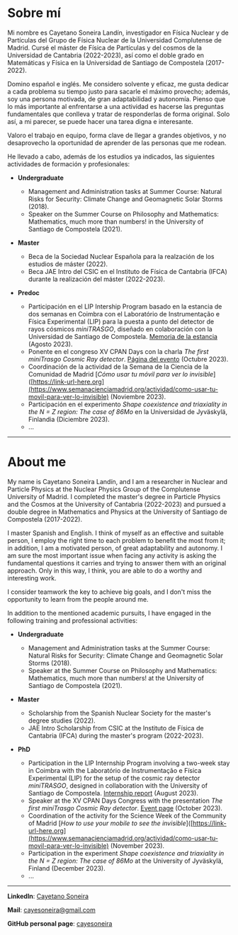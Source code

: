 # Sobre mí

Mi nombre es Cayetano Soneira Landín, investigador en Física Nuclear y de Partículas del Grupo de Física Nuclear de la Universidad Complutense de Madrid. Cursé el máster de Física de Partículas y del cosmos de la Universidad de Cantabria (2022-2023), así como el doble grado en Matemáticas y Física en la Universidad de Santiago de Compostela (2017-2022).

Domino español e inglés. Me considero solvente y eficaz, me gusta dedicar a cada problema su tiempo justo para sacarle el máximo provecho; además, soy una persona motivada, de gran adaptabilidad y autonomía. Pienso que lo más importante al enfrentarse a una actividad es hacerse las preguntas fundamentales que conlleva y tratar de responderlas de forma original. Solo así, a mi parecer, se puede hacer una tarea digna e interesante.

Valoro el trabajo en equipo, forma clave de llegar a grandes objetivos, y no desaprovecho la oportunidad de aprender de las personas que me rodean.

He llevado a cabo, además de los estudios ya indicados, las siguientes actividades de formación y profesionales:
- **Undergraduate**
  - Management and Administration tasks at Summer Course: Natural Risks for Security: Climate Change and Geomagnetic Solar Storms (2018).
  - Speaker on the Summer Course on Philosophy and Mathematics: Mathematics, much more than numbers! in the University of Santiago de Compostela (2021).

- **Master**
  - Beca de la Sociedad Nuclear Española para la realzación de los estudios de máster (2022).
  - Beca JAE Intro del CSIC en el Instituto de Física de Cantabria (IFCA) durante la realización del máster (2022-2023).

- **Predoc**
  - Participación en el LIP Intership Program basado en la estancia de dos semanas en Coimbra con el Laboratório de Instrumentação e Física Experimental (LIP) para la puesta a punto del detector de rayos cósmicos _miniTRASGO_, diseñado en colaboración con la Universidad de Santiago de Compostela. [Memoria de la estancia](https://www.lip.pt/?section=training&page=student-publications&filter=all&lang=en) (Agosto 2023).
  - Ponente en el congreso XV CPAN Days con la charla _The first miniTrasgo Cosmic Ray detector_. [Página del evento](https://indico.cern.ch/event/1283224/) (Octubre 2023).
  - Coordinación de la actividad de la Semana de la Ciencia de la Comunidad de Madrid [_Cómo usar tu móvil para ver lo invisible_]([https://link-url-here.org](https://www.semanacienciamadrid.org/actividad/como-usar-tu-movil-para-ver-lo-invisible) (Noviembre 2023).
  - Participación en el experimento _Shape coexistence and triaxiality in the N = Z region: The case of 86Mo_ en la Universidad de Jyväskylä, Finlandia (Diciembre 2023).
  - ...

---

# About me

My name is Cayetano Soneira Landín, and I am a researcher in Nuclear and Particle Physics at the Nuclear Physics Group of the Complutense University of Madrid. I completed the master's degree in Particle Physics and the Cosmos at the University of Cantabria (2022-2023) and pursued a double degree in Mathematics and Physics at the University of Santiago de Compostela (2017-2022).

I master Spanish and English. I think of myself as an effective and suitable person, I employ the right time to each problem to benefit the most from it; in addition, I am a motivated person, of great adaptability and autonomy. I am sure the most important issue when facing any activity is asking the fundamental questions it carries and trying to answer them with an original approach. Only in this way, I think, you are able to do a worthy and interesting work.

I consider teamwork the key to achieve big goals, and I don't miss the opportunity to learn from the people around me.

In addition to the mentioned academic pursuits, I have engaged in the following training and professional activities:

- **Undergraduate**
  - Management and Administration tasks at the Summer Course: Natural Risks for Security: Climate Change and Geomagnetic Solar Storms (2018).
  - Speaker at the Summer Course on Philosophy and Mathematics: Mathematics, much more than numbers! at the University of Santiago de Compostela (2021).

- **Master**
  - Scholarship from the Spanish Nuclear Society for the master's degree studies (2022).
  - JAE Intro Scholarship from CSIC at the Instituto de Física de Cantabria (IFCA) during the master's program (2022-2023).

- **PhD**
  - Participation in the LIP Internship Program involving a two-week stay in Coimbra with the Laboratório de Instrumentação e Física Experimental (LIP) for the setup of the cosmic ray detector _miniTRASGO_, designed in collaboration with the University of Santiago de Compostela. [Internship report](https://www.lip.pt/?section=training&page=student-publications&filter=all&lang=en) (August 2023).
  - Speaker at the XV CPAN Days Congress with the presentation _The first miniTrasgo Cosmic Ray detector_. [Event page](https://indico.cern.ch/event/1283224/) (October 2023).
  - Coordination of the activity for the Science Week of the Community of Madrid [_How to use your mobile to see the invisible_]([https://link-url-here.org](https://www.semanacienciamadrid.org/actividad/como-usar-tu-movil-para-ver-lo-invisible) (November 2023).
  - Participation in the experiment _Shape coexistence and triaxiality in the N = Z region: The case of 86Mo_ at the University of Jyväskylä, Finland (December 2023).
  - ...

---

**LinkedIn**: [Cayetano Soneira](https://www.linkedin.com/in/cayetano-soneira-906a241b5/)

**Mail**: cayesoneira@gmail.com

**GitHub personal page**: [cayesoneira](https://cayesoneira.github.io/cayesoneira/)
